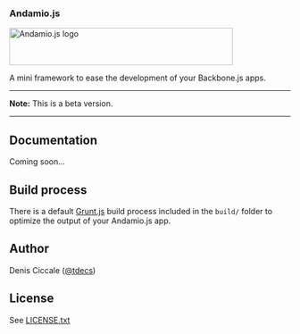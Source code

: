 ### Andamio.js

<img src="https://raw.github.com/dciccale/Andamio.js/master/andamiojs-logo.png" width="400" height="67" alt="Andamio.js logo">

A mini framework to ease the development of your Backbone.js apps.

---

**Note:** This is a beta version.

---

## Documentation
Coming soon...

## Build process
There is a default [Grunt.js](http://gruntjs.com) build process included in the `build/` folder to optimize the output of your Andamio.js app.

## Author
Denis Ciccale ([@tdecs](http://twitter.com/tdecs))

## License
See [LICENSE.txt](https://raw.github.com/dciccale/Andamio.js/master/LICENSE.txt)
